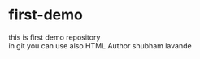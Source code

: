 # first-demo
this is first demo repository
<br>
in git you can use also HTML
 Author shubham lavande